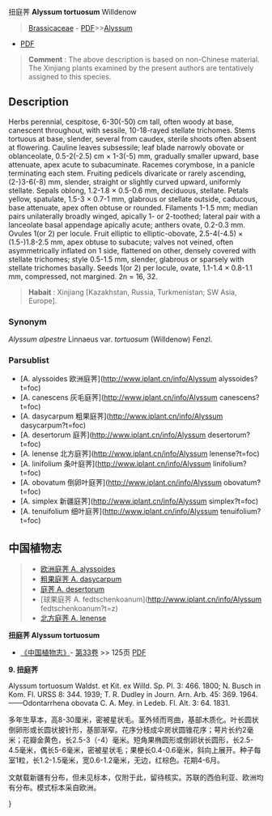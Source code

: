扭庭荠 **Alyssum tortuosum** Willdenow

> [Brassicaceae](http://www.iplant.cn/info/Brassicaceae?t=foc) - [PDF](http://www.iplant.cn/foc/pdf/Brassicaceae.pdf)>>[Alyssum](http://www.iplant.cn/info/Alyssum?t=foc)
 - [PDF](http://www.iplant.cn/foc/pdf/Alyssum.pdf)


> **Comment** : 
> The above description is based on non-Chinese material. The Xinjiang plants examined by the present authors are tentatively assigned to this species.

## Description

Herbs perennial, cespitose, 6-30(-50) cm tall, often woody at base, canescent throughout, with sessile, 10-18-rayed stellate trichomes. Stems tortuous at base, slender, several from caudex, sterile shoots often absent at flowering. Cauline leaves subsessile; leaf blade narrowly obovate or oblanceolate, 0.5-2(-2.5) cm × 1-3(-5) mm, gradually smaller upward, base attenuate, apex acute to subacuminate. Racemes corymbose, in a panicle terminating each stem. Fruiting pedicels divaricate or rarely ascending, (2-)3-6(-8) mm, slender, straight or slightly curved upward, uniformly stellate. Sepals oblong, 1.2-1.8 × 0.5-0.6 mm, deciduous, stellate. Petals yellow, spatulate, 1.5-3 × 0.7-1 mm, glabrous or stellate outside, caducous, base attenuate, apex often obtuse or rounded. Filaments 1-1.5 mm; median pairs unilaterally broadly winged, apically 1- or 2-toothed; lateral pair with a lanceolate basal appendage apically acute; anthers ovate, 0.2-0.3 mm. Ovules 1(or 2) per locule. Fruit elliptic to elliptic-obovate, 2.5-4(-4.5) × (1.5-)1.8-2.5 mm, apex obtuse to subacute; valves not veined, often asymmetrically inflated on 1 side, flattened on other, densely covered with stellate trichomes; style 0.5-1.5 mm, slender, glabrous or sparsely with stellate trichomes basally. Seeds 1(or 2) per locule, ovate, 1.1-1.4 × 0.8-1.1 mm, compressed, not margined. 2n = 16, 32.


> **Habait** : 
> Xinjiang [Kazakhstan, Russia, Turkmenistan; SW Asia, Europe].

### Synonym
*Alyssum alpestre* Linnaeus var. *tortuosum* (Willdenow) Fenzl.



### Parsublist

* [A.  alyssoides  欧洲庭荠](http://www.iplant.cn/info/Alyssum alyssoides?t=foc)
* [A.  canescens  灰毛庭荠](http://www.iplant.cn/info/Alyssum canescens?t=foc)
* [A.  dasycarpum  粗果庭荠](http://www.iplant.cn/info/Alyssum dasycarpum?t=foc)
* [A.  desertorum  庭荠](http://www.iplant.cn/info/Alyssum desertorum?t=foc)
* [A.  lenense  北方庭荠](http://www.iplant.cn/info/Alyssum lenense?t=foc)
* [A.  linifolium  条叶庭荠](http://www.iplant.cn/info/Alyssum linifolium?t=foc)
* [A.  obovatum  倒卵叶庭荠](http://www.iplant.cn/info/Alyssum obovatum?t=foc)
* [A.  simplex  新疆庭荠](http://www.iplant.cn/info/Alyssum simplex?t=foc)
* [A.  tenuifolium  细叶庭荠](http://www.iplant.cn/info/Alyssum tenuifolium?t=foc)


## 中国植物志

> * [欧洲庭荠  A.  alyssoides](Alyssum-alyssoides-欧洲庭荠.md)
> * [粗果庭荠  A.  dasycarpum](Alyssum-dasycarpum-粗果庭荠.md)
> * [庭荠  A.  desertorum](Alyssum-desertorum-庭荠.md)
> * [球果庭荠  A.  fedtschenkoanum](http://www.iplant.cn/info/Alyssum fedtschenkoanum?t=z)
> * [北方庭荠  A.  lenense](Alyssum-lenense-北方庭荠.md)


**扭庭荠 Alyssum tortuosum**

* [《中国植物志》](http://www.iplant.cn/frps)- [第33卷](http://www.iplant.cn/frps/vol/33) >> 125页 [PDF](http://www.iplant.cn/frps/pdf/33/125a.PDF)


**9. 扭庭荠**

Alyssum tortuosum Waldst. et Kit. ex Willd. Sp. Pl. 3: 466. 1800; N. Busch in Kom. Fl. URSS 8: 344. 1939; T. R. Dudley in Journ. Arn. Arb. 45: 369. 1964. ——Odontarrhena obovata C. A. Mey. in Ledeb. Fl. Alt. 3: 64. 1831.

多年生草本，高8-30厘米，密被星状毛。茎外倾而弯曲，基部木质化。叶长圆状倒卵形或长圆状披针形，基部渐窄。花序分枝成伞房状圆锥花序；萼片长约2毫米；花瓣金黄色，长2.5-3（-4）毫米。短角果椭圆形或倒卵状长圆形，长2.5-4.5毫米，偶长5-6毫米，密被星状毛；果梗长0.4-0.6毫米，斜向上展开。种子每室1粒，长1.2-1.5毫米，宽0.6-1.2毫米，无边，红棕色。花期4-6月。

文献载新疆有分布，但未见标本，仅附于此，留待核实。苏联的西伯利亚、欧洲均有分布。模式标本采自欧洲。



}